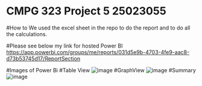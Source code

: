 # CMPG 323 Project 5 25023055 

#How to
We used the excel sheet in the repo to do the report and to do all the calculations. 

#Please see below my link for hosted Power BI
https://app.powerbi.com/groups/me/reports/031d5e9b-4703-4fe9-aac8-d73b53745d17/ReportSection

#Images of Power Bi
#Table View
![image](https://user-images.githubusercontent.com/90190484/200933171-3376acdb-d82e-4bbe-b183-f11f91c3d7ec.png)
#GraphView
![image](https://user-images.githubusercontent.com/90190484/200933217-6ea459e7-ff53-4124-b0c3-05f28f80881d.png)
#Summary
![image](https://user-images.githubusercontent.com/90190484/200933254-99ea31ba-ac8f-4fe6-b50c-5813ef840e7d.png)
